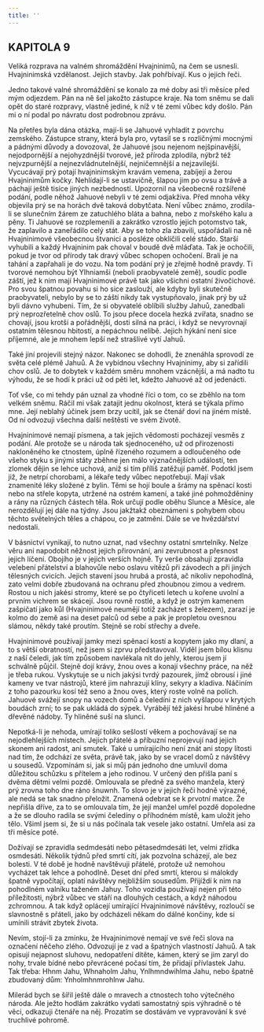 ```yaml
---
title: ''
---
```


## KAPITOLA 9

Veliká rozprava na valném shromáždění Hvajninimů, na čem se usnesli. Hvajninimská vzdělanost. Jejich stavby. Jak pohřbívají. Kus o jejich řeči.

Jedno takové valné shromáždění se konalo za mé doby asi tři měsíce před mým odjezdem. Pán na ně šel jakožto zástupce kraje. Na tom sněmu se dali opět do staré rozpravy, vlastně jediné, k níž v té zemi vůbec kdy došlo. Pán mi o ní podal po návratu dost podrobnou zprávu.

Na přetřes byla dána otázka, mají-li se Jahuové vyhladit z povrchu zemského. Zástupce strany, která byla pro, vytasil se s rozličnými mocnými a pádnými důvody a dovozoval, že Jahuové jsou nejenom nejšpinavější, nejodpornější a nejohyzdnější tvorové, jež příroda zplodila, nýbrž též nejvzpurnější a nejnezvládnutelnější, nejničemnější a nejzavilejší. Vycucávají prý potají hvajninimským kravám vemena, zabíjejí a žerou Hvajninimům kočky. Nehlídají-li se ustavičně, šlapou jim po ovsu a trávě a páchají ještě tisíce jiných nezbedností. Upozornil na všeobecně rozšířené podání, podle něhož Jahuové nebyli v té zemi odjakživa. Před mnoha věky objevila prý se na horách dvě taková dobytčata. Není vůbec známo, zrodila-li se slunečním žárem ze zatuchlého bláta a bahna, nebo z mořského kalu a pěny. Ti Jahuové se rozplemenili a zakrátko vzrostlo jejich potomstvo tak, že zaplavilo a zaneřádilo celý stát. Aby se toho zla zbavili, uspořádali na ně Hvajninimové všeobecnou štvanici a posléze obklíčili celé stádo. Starší vyhubili a každý Hvajninim pak choval v boudě dvě mláďata. Tak je ochočili, pokud je tvor od přírody tak dravý vůbec schopen ochočení. Brali je na tahání a zapřahali je do vozu. Na tom podání prý je zřejmě hodně pravdy. Ti tvorové nemohou být Ylhniamši (neboli praobyvatelé země), soudíc podle záští, jež k nim mají Hvajninimové právě tak jako všichni ostatní živočichové. Pro svou špatnou povahu si ho sice zaslouží, ale kdyby byli skutečně praobyvateli, nebylo by se to záští nikdy tak vystupňovalo, jinak prý by už byli dávno vyhubeni. Tím, že si obyvatelé oblíbili služby Jahuů, zanedbali prý neprozřetelně chov oslů. To jsou přece docela hezká zvířata, snadno se chovají, jsou krotší a pořádnější, dosti silná na práci, i když se nevyrovnají ostatním tělesnou hbitostí, a nepáchnou nelibě. Jejich hýkání není sice příjemné, ale je mnohem lepší než strašlivé vytí Jahuů.

Také jiní projevili stejný názor. Nakonec se dohodli, že znenáhla sprovodí ze světa celé plémě Jahuů. A že vybídnou všechny Hvajninimy, aby si zařídili chov oslů. Je to dobytek v každém směru mnohem vzácnější, a má nadto tu výhodu, že se hodí k práci už od pěti let, kdežto Jahuové až od jedenácti.

Toť vše, co mi tehdy pán uznal za vhodné říci o tom, co se zběhlo na tom velkém sněmu. Ráčil mi však zatajit jednu okolnost, která se týkala přímo mne. Její neblahý účinek jsem brzy ucítil, jak se čtenář doví na jiném místě. Od ní odvozuji všechna další neštěstí ve svém životě.

Hvajninimové nemají písmena, a tak jejich vědomosti pocházejí vesměs z podání. Ale protože se u národa tak sjednoceného, už od přirozenosti nakloněného ke ctnostem, úplně řízeného rozumem a odloučeného ode všeho styku s jinými státy zběhne jen málo význačnějších událostí, ten zlomek dějin se lehce uchová, aniž si tím příliš zatěžují paměť. Podotkl jsem již, že netrpí chorobami, a lékaře tedy vůbec nepotřebují. Mají však znamenité léky složené z bylin. Těmi se hojí boule a šrámy na spěnací kosti nebo na střele kopyta, utržené na ostrém kamení, a také jiné pohmožděniny a rány na různých částech těla. Rok určují podle oběhu Slunce a Měsíce, ale nerozdělují jej dále na týdny. Jsou jakžtakž obeznámeni s pohybem obou těchto světelných těles a chápou, co je zatmění. Dále se ve hvězdářství nedostali.

V básnictví vynikají, to nutno uznat, nad všechny ostatní smrtelníky. Nelze věru ani napodobit něžnost jejich přirovnání, ani zevrubnost a přesnost jejich líčení. Obojího je v jejich verších hojně. Ty verše obsahují zpravidla velebení přátelství a blahovůle nebo oslavu vítězů při závodech a při jiných tělesných cvicích. Jejich stavení jsou hrubá a prostá, ač nikoliv nepohodlná, zato velmi dobře zbudovaná na ochranu před zhoubnou zimou a vedrem. Rostou u nich jakési stromy, které se po čtyřiceti letech u kořene uvolní a prvním vichrem se skácejí. Jsou rovně rostlé, a když je ostrým kamenem zašpičatí jako kůl (Hvajninimové neumějí totiž zacházet s železem), zarazí je kolmo do země asi na deset palců od sebe a pak je propletou ovesnou slámou, někdy také proutím. Stejně se robí střechy a dveře.

Hvajninimové používají jamky mezi spěnací kostí a kopytem jako my dlaní, a to s větší obratností, než jsem si zprvu představoval. Viděl jsem bílou klisnu z naší čeledi, jak tím způsobem navlékala nit do jehly, kterou jsem jí schválně půjčil. Stejně dojí krávy, žnou oves a konají všechny práce, na něž je třeba rukou. Vyskytuje se u nich jakýsi tvrdý pazourek, jímž obrousí i jiné kameny ve tvar nástrojů, které jim nahrazují klíny, sekyry a kladiva. Náčiním z toho pazourku kosí též seno a žnou oves, který roste volně na polích. Jahuové svážejí snopy na vozech domů a čeledíni z nich vyšlapou v krytých boudách zrní; to se pak ukládá do sýpek. Vyrábějí též jakési hrubé hliněné a dřevěné nádoby. Ty hliněné suší na slunci.

Nepotká-li je nehoda, umírají toliko sešlostí věkem a pochovávají se na nejodlehlejších místech. Jejich přátelé a příbuzní neprojevují nad jejich skonem ani radost, ani smutek. Také u umírajícího není znát ani stopy lítosti nad tím, že odchází ze světa, právě tak, jako by se vracel domů z návštěvy u sousedů. Vzpomínám si, jak si můj pán jednoho dne umluvil doma důležitou schůzku s přítelem a jeho rodinou. V určený den přišla paní s dvěma dětmi velmi pozdě. Omlouvala se předně za svého manžela, který prý zrovna toho dne ráno šnuwnh. To slovo je v jejich řeči hodně výrazné, ale nedá se tak snadno přeložit. Znamená odebrat se k prvotní matce. Že nepřišla dříve, za to se omlouvala tím, že její manžel umřel pozdě dopoledne a že se dlouho radila se svými čeledíny o příhodném místě, kam uložit jeho tělo. Všiml jsem si, že si u nás počínala tak vesele jako ostatní. Umřela asi za tři měsíce poté.

Dožívají se zpravidla sedmdesáti nebo pětasedmdesáti let, velmi zřídka osmdesáti. Několik týdnů před smrtí cítí, jak pozvolna scházejí, ale bez bolesti. V té době je hodně navštěvuji přátelé, protože už nemohou vycházet tak lehce a pohodlně. Deset dní před smrtí, kterou si málokdy špatně vypočítají, oplatí návštěvy nejbližším sousedům. Přijíždí k nim na pohodlném valníku taženém Jahuy. Toho vozidla používají nejen při této příležitosti, nýbrž vůbec ve stáří na dlouhých cestách, a když náhodou zchromnou. A tak když oplácejí umírající Hvajninimové návštěvy, rozloučí se slavnostně s přáteli, jako by odcházeli někam do dálné končiny, kde si umínili strávit zbytek života.

Nevím, stojí-li za zmínku, že Hvajninimové nemají ve své řeči slova na označení něčeho zlého. Odvozují je z vad a špatných vlastností Jahuů. A tak opisují nejapnost sluhovu, nedopatření dítěte, kámen, který se jim zaryl do nohy, trvale bídné nebo převrácené počasí tím, že přidají přívlastek Jahu. Tak třeba: Hhnm Jahu, Whnaholm Jahu, Ynlhmndwihlma Jahu, nebo špatně zbudovaný dům: Ynholmhnmrohlnw Jahu.

Milerád bych se šířil ještě dále o mravech a ctnostech toho výtečného národa. Ale ježto hodlám zakrátko vydati samostatný spis výhradně o té věci, odkazuji čtenáře na něj. Prozatím se dostávám ve vypravování k své truchlivé pohromě.
